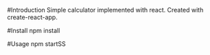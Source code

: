 #Introduction
Simple calculator implemented with react. Created with create-react-app.

#Install
                npm install

#Usage
                npm startSS